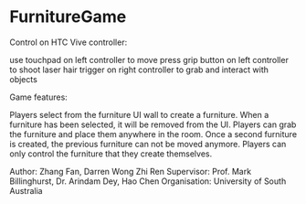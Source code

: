 # FurnitureGame

Control on HTC Vive controller:

use touchpad on left controller to move
press grip button on left controller to shoot laser 
hair trigger on right controller to grab and interact with objects

Game features:

Players select from the furniture UI wall to create a furniture.
When a furniture has been selected, it will be removed from the UI.
Players can grab the furniture and place them anywhere in the room.
Once a second furniture is created, the previous furniture can not be moved anymore.
Players can only control the furniture that they create themselves. 

Author: Zhang Fan, Darren Wong Zhi Ren
Supervisor: Prof. Mark Billinghurst, Dr. Arindam Dey, Hao Chen
Organisation: University of South Australia
